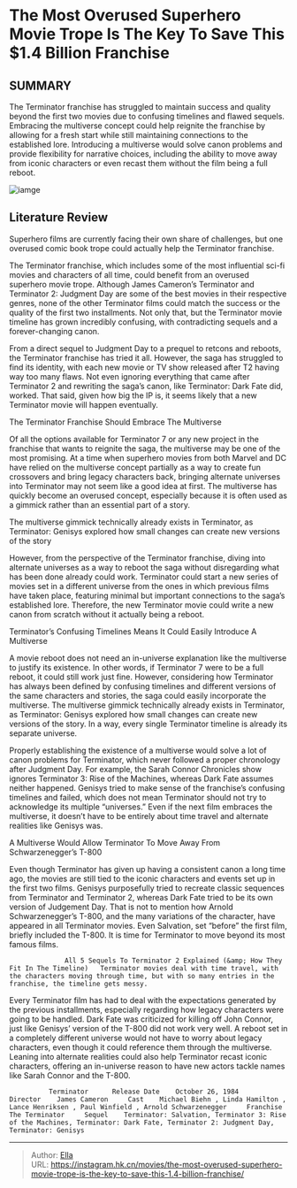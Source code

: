 # The Most Overused Superhero Movie Trope Is The Key To Save This $1.4 Billion Franchise


## SUMMARY 



  The Terminator franchise has struggled to maintain success and quality beyond the first two movies due to confusing timelines and flawed sequels.   Embracing the multiverse concept could help reignite the franchise by allowing for a fresh start while still maintaining connections to the established lore.   Introducing a multiverse would solve canon problems and provide flexibility for narrative choices, including the ability to move away from iconic characters or even recast them without the film being a full reboot.  

![iamge](https://static1.srcdn.com/wordpress/wp-content/uploads/2024/01/terminatormultiverse.jpg)

## Literature Review

Superhero films are currently facing their own share of challenges, but one overused comic book trope could actually help the Terminator franchise.




The Terminator franchise, which includes some of the most influential sci-fi movies and characters of all time, could benefit from an overused superhero movie trope. Although James Cameron’s Terminator and Terminator 2: Judgment Day are some of the best movies in their respective genres, none of the other Terminator films could match the success or the quality of the first two installments. Not only that, but the Terminator movie timeline has grown incredibly confusing, with contradicting sequels and a forever-changing canon.




From a direct sequel to Judgment Day to a prequel to retcons and reboots, the Terminator franchise has tried it all. However, the saga has struggled to find its identity, with each new movie or TV show released after T2 having way too many flaws. Not even ignoring everything that came after Terminator 2 and rewriting the saga’s canon, like Terminator: Dark Fate did, worked. That said, given how big the IP is, it seems likely that a new Terminator movie will happen eventually.


 The Terminator Franchise Should Embrace The Multiverse 
         

Of all the options available for Terminator 7 or any new project in the franchise that wants to reignite the saga, the multiverse may be one of the most promising. At a time when superhero movies from both Marvel and DC have relied on the multiverse concept partially as a way to create fun crossovers and bring legacy characters back, bringing alternate universes into Terminator may not seem like a good idea at first. The multiverse has quickly become an overused concept, especially because it is often used as a gimmick rather than an essential part of a story.






The multiverse gimmick technically already exists in Terminator, as Terminator: Genisys explored how small changes can create new versions of the story




However, from the perspective of the Terminator franchise, diving into alternate universes as a way to reboot the saga without disregarding what has been done already could work. Terminator could start a new series of movies set in a different universe from the ones in which previous films have taken place, featuring minimal but important connections to the saga’s established lore. Therefore, the new Terminator movie could write a new canon from scratch without it actually being a reboot.



 Terminator’s Confusing Timelines Means It Could Easily Introduce A Multiverse 
          

A movie reboot does not need an in-universe explanation like the multiverse to justify its existence. In other words, if Terminator 7 were to be a full reboot, it could still work just fine. However, considering how Terminator has always been defined by confusing timelines and different versions of the same characters and stories, the saga could easily incorporate the multiverse. The multiverse gimmick technically already exists in Terminator, as Terminator: Genisys explored how small changes can create new versions of the story. In a way, every single Terminator timeline is already its separate universe.





 

Properly establishing the existence of a multiverse would solve a lot of canon problems for Terminator, which never followed a proper chronology after Judgment Day. For example, the Sarah Connor Chronicles show ignores Terminator 3: Rise of the Machines, whereas Dark Fate assumes neither happened. Genisys tried to make sense of the franchise’s confusing timelines and failed, which does not mean Terminator should not try to acknowledge its multiple “universes.” Even if the next film embraces the multiverse, it doesn’t have to be entirely about time travel and alternate realities like Genisys was.



 A Multiverse Would Allow Terminator To Move Away From Schwarzenegger’s T-800 
          




Even though Terminator has given up having a consistent canon a long time ago, the movies are still tied to the iconic characters and events set up in the first two films. Genisys purposefully tried to recreate classic sequences from Terminator and Terminator 2, whereas Dark Fate tried to be its own version of Judgement Day. That is not to mention how Arnold Schwarzenegger’s T-800, and the many variations of the character, have appeared in all Terminator movies. Even Salvation, set “before” the first film, briefly included the T-800. It is time for Terminator to move beyond its most famous films.

                  All 5 Sequels To Terminator 2 Explained (&amp; How They Fit In The Timeline)   Terminator movies deal with time travel, with the characters moving through time, but with so many entries in the franchise, the timeline gets messy.   

Every Terminator film has had to deal with the expectations generated by the previous installments, especially regarding how legacy characters were going to be handled. Dark Fate was criticized for killing off John Connor, just like Genisys’ version of the T-800 did not work very well. A reboot set in a completely different universe would not have to worry about legacy characters, even though it could reference them through the multiverse. Leaning into alternate realities could also help Terminator recast iconic characters, offering an in-universe reason to have new actors tackle names like Sarah Connor and the T-800.




              Terminator      Release Date    October 26, 1984     Director    James Cameron     Cast    Michael Biehn , Linda Hamilton , Lance Henriksen , Paul Winfield , Arnold Schwarzenegger     Franchise    The Terminator     Sequel    Terminator: Salvation, Terminator 3: Rise of the Machines, Terminator: Dark Fate, Terminator 2: Judgment Day, Terminator: Genisys      

 



---

> Author: [Ella](https://instagram.hk.cn/)  
> URL: https://instagram.hk.cn/movies/the-most-overused-superhero-movie-trope-is-the-key-to-save-this-1.4-billion-franchise/  


